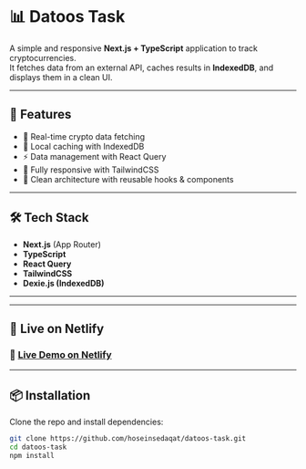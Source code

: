 # 📊 Datoos Task

A simple and responsive **Next.js + TypeScript** application to track cryptocurrencies.  
It fetches data from an external API, caches results in **IndexedDB**, and displays them in a clean UI.

---

## 🚀 Features
- 🔄 Real-time crypto data fetching  
- 💾 Local caching with IndexedDB  
- ⚡ Data management with React Query  
- 📱 Fully responsive with TailwindCSS  
- 🧩 Clean architecture with reusable hooks & components  

---

## 🛠️ Tech Stack
- **Next.js** (App Router)  
- **TypeScript**  
- **React Query**  
- **TailwindCSS**  
- **Dexie.js (IndexedDB)**  

---

---

## 🚀 Live on Netlify

 ### 🔗 [Live Demo on Netlify](https://datoos-task.netlify.app) 

---

## 📦 Installation

Clone the repo and install dependencies:

```bash
git clone https://github.com/hoseinsedaqat/datoos-task.git
cd datoos-task
npm install